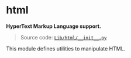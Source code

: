 # html

**HyperText Markup Language support.**

> Source code: [`Lib/html/__init__.py`](https://github.com/python/cpython/tree/3.11/Lib/html/__init__.py)

This module defines utilities to manipulate HTML.